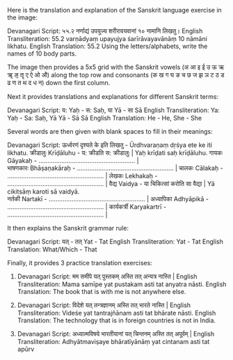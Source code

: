 Here is the translation and explanation of the Sanskrit language exercise in the image:

Devanagari Script: ५५.२ नर्णाद्यं उपयुज्य शरीरावयवानां १० नामानि लिखतु।
English Transliteration: 55.2 varṇādyaṃ upayujya śarīrāvayavānāṃ 10 nāmāni likhatu.
English Translation: 55.2 Using the letters/alphabets, write the names of 10 body parts.

The image then provides a 5x5 grid with the Sanskrit vowels (अ आ इ ई उ ऊ ऋ ॠ ऌ ॡ ए ऐ ओ औ) along the top row and consonants (क ख ग घ ङ च छ ज झ ञ ट ठ ड ढ ण त थ द ध न) down the first column.

Next it provides translations and explanations for different Sanskrit terms:

Devanagari Script: य: Yaḥ - स: Saḥ, या Yā - सा Sā
English Transliteration: Ya: Yaḥ - Sa: Saḥ, Yā Yā - Sā Sā
English Translation: He - He, She - She

Several words are then given with blank spaces to fill in their meanings:

Devanagari Script: ऊर्ध्वरणं दृश्यते के इति लिखतु - Ūrdhvaraṇaṃ dṛśya ete ke iti likhatu.
क्रीडालुः Krīḍāluhu - य: क्रीडति स: क्रीडालुः | Yaḥ krīḍati saḥ krīḍāluhu.
गायकः Gāyakaḥ - ....................................................... |  
भाषणकारः Bhāṣaṇakāraḥ - ....................................................... |
चालकः Cālakaḥ - ....................................................... | 
लेखकः Lekhakaḥ - ....................................................... |
वैद्य Vaidya - या चिकित्सां करोति सा वैद्या | Yā cikitsāṃ karoti sā vaidyā.  
नर्तकी Nartakī - ....................................................... |
अध्यापिका Adhyāpikā - ....................................................... |
कार्यकर्त्री Karyakartrī - ....................................................... |

It then explains the Sanskrit grammar rule:

Devanagari Script: यत् - तत् Yat - Tat
English Transliteration: Yat - Tat
English Translation: What/Which - That

Finally, it provides 3 practice translation exercises:

1. Devanagari Script: मम समीपे यत् पुस्तकम् अस्ति तत् अन्यत्र नास्ति |
English Transliteration: Mama samīpe yat pustakam asti tat anyatra nāsti.
English Translation: The book that is with me is not anywhere else.

2. Devanagari Script: विदेशे यत् तन्त्रज्ञानम् अस्ति तत् भारते नास्ति | 
English Transliteration: Videśe yat tantrajñānam asti tat bhārate nāsti.
English Translation: The technology that is in foreign countries is not in India.

3. Devanagari Script: अध्यात्मविषये भारतीयानां यत् चिन्तनम् अस्ति तत् अपूर्वम् |
English Transliteration: Adhyātmaviṣaye bhāratīyānāṃ yat cintanam asti tat apūrv